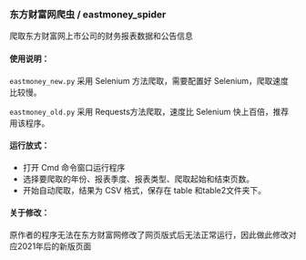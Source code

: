 ### 东方财富网爬虫 / eastmoney_spider

爬取东方财富网上市公司的财务报表数据和公告信息

#### 使用说明：

`eastmoney_new.py` 采用 Selenium 方法爬取，需要配置好 Selenium，爬取速度比较慢。

`eastmoney_old.py` 采用 Requests方法爬取，速度比 Selenium 快上百倍，推荐用该程序。

#### 运行放式：

- 打开 Cmd 命令窗口运行程序
- 选择要爬取的年份、报表季度、报表类型、爬取起始和结束页数。
- 开始自动爬取，结果为 CSV 格式，保存在 table 和table2文件夹下。


#### 关于修改：
原作者的程序无法在东方财富网修改了网页版式后无法正常运行，因此做此修改对应2021年后的新版页面


